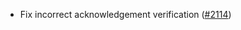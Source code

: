 - Fix incorrect acknowledgement verification
  ([#2114](https://github.com/informalsystems/ibc-rs/issues/2114))
